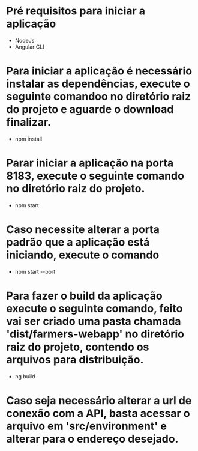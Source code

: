 # Pré requisitos para iniciar a aplicação
* NodeJs
* Angular CLI

# Para iniciar a aplicação é necessário instalar as dependências, execute o seguinte comandoo no diretório raiz do projeto e aguarde o download finalizar.
* npm install

# Parar iniciar a aplicação na porta 8183, execute o seguinte comando no diretório raiz do projeto.
* npm start

# Caso necessite alterar a porta padrão que a aplicação está iniciando, execute o comando
* npm start --port <port>

# Para fazer o build da aplicação execute o seguinte comando, feito vai ser criado uma pasta chamada 'dist/farmers-webapp' no diretório raiz do projeto, contendo os arquivos para distribuição.
* ng build

# Caso seja necessário alterar a url de conexão com a API, basta acessar o arquivo em 'src/environment' e alterar para o endereço desejado.
